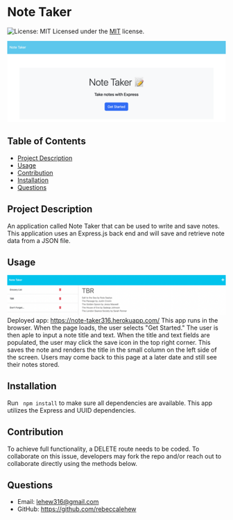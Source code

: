 # Note Taker

![License: MIT](https://img.shields.io/badge/License-MIT-yellow.svg)  Licensed under the [MIT](https://opensource.org/licenses/MIT) license.

![screenshot](./public/assets/images/landing-page.png)

## Table of Contents
- [Project Description](#description)
- [Usage](#usage)
- [Contribution](#contribution)
- [Installation](#installation)
- [Questions](#questions)

## Project Description
An application called Note Taker that can be used to write and save notes. This application uses an Express.js back end and will save and retrieve note data from a JSON file.

## Usage
![screenshot](./public/assets/images/saved-note.png)
Deployed app: https://note-taker316.herokuapp.com/
This app runs in the browser. When the page loads, the user selects "Get Started." The user is then aple to input a note title and text. When the title and text fields are populated, the user may click the save icon in the top right corner. This saves the note and renders the title in the small column on the left side of the screen. Users may come back to this page at a later date and still see their notes stored.

## Installation
Run ``` npm install``` to make sure all dependencies are available. This app utilizes the Express and UUID dependencies. 

## Contribution
To achieve full functionality, a DELETE route needs to be coded. To collaborate on this issue, developers may fork the repo and/or reach out to collaborate directly using the methods below.

## Questions
- Email: lehew316@gmail.com
- GitHub: https://github.com/rebeccalehew

  